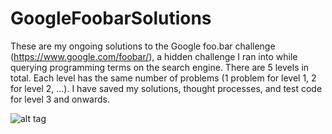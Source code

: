 # GoogleFoobarSolutions

These are my ongoing solutions to the Google foo.bar challenge (https://www.google.com/foobar/), 
a hidden challenge I ran into while querying programming terms on the search engine. There are
5 levels in total. Each level has the same number of problems (1 problem for level 1, 2 for level 2, ...). 
I have saved my solutions, thought processes, and test code for level 3 and onwards.

![alt tag](https://github.com/JerAguilon/GoogleFoobarSolutions/blob/master/FoobarImage.png)
